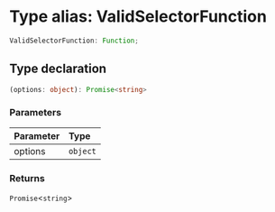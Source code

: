 # Type alias: ValidSelectorFunction

```ts
ValidSelectorFunction: Function;
```

## Type declaration

```ts
(options: object): Promise<string>
```

### Parameters

| Parameter | Type     |
| :-------- | :------- |
| options   | `object` |

### Returns

`Promise`<`string`\>
